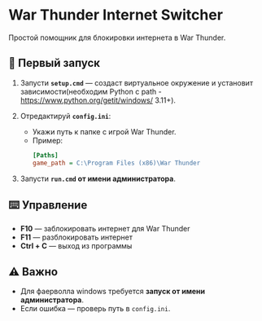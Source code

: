 # War Thunder Internet Switcher

Простой помощник для блокировки интернета в War Thunder.

## 🔧 Первый запуск

1. Запусти **`setup.cmd`** — создаст виртуальное окружение и установит зависимости(необходим Python с path - https://www.python.org/getit/windows/ 3.11+).
2. Отредактируй **`config.ini`**:
   - Укажи путь к папке с игрой War Thunder.
   - Пример:
     ```ini
     [Paths]
     game_path = C:\Program Files (x86)\War Thunder
     ```

3. Запусти **`run.cmd` от имени администратора**.

## ⌨️ Управление

- **F10** — заблокировать интернет для War Thunder  
- **F11** — разблокировать интернет  
- **Ctrl + C** — выход из программы

## ⚠️ Важно

- Для фаерволла windows требуется **запуск от имени администратора**.
- Если ошибка — проверь путь в `config.ini`.
